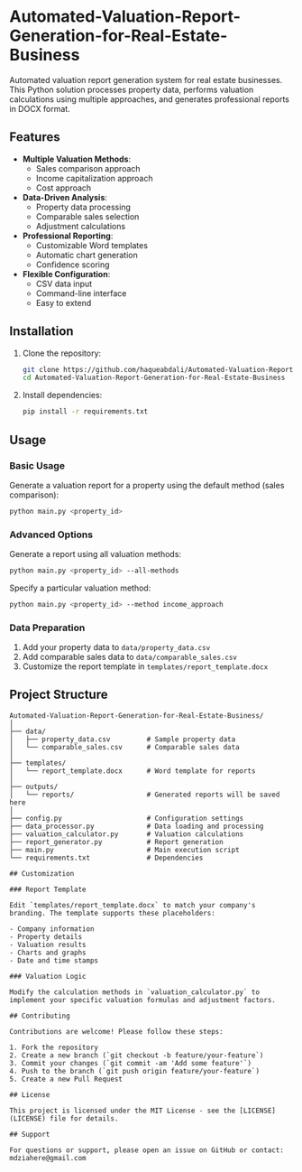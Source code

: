 # Automated-Valuation-Report-Generation-for-Real-Estate-Business

Automated valuation report generation system for real estate businesses. This Python solution processes property data, performs valuation calculations using multiple approaches, and generates professional reports in DOCX format.

## Features

- **Multiple Valuation Methods**:
  - Sales comparison approach
  - Income capitalization approach
  - Cost approach
- **Data-Driven Analysis**:
  - Property data processing
  - Comparable sales selection
  - Adjustment calculations
- **Professional Reporting**:
  - Customizable Word templates
  - Automatic chart generation
  - Confidence scoring
- **Flexible Configuration**:
  - CSV data input
  - Command-line interface
  - Easy to extend

## Installation

1. Clone the repository:
   ```bash
   git clone https://github.com/haqueabdali/Automated-Valuation-Report-Generation-for-Real-Estate-Business
   cd Automated-Valuation-Report-Generation-for-Real-Estate-Business
   ```

2. Install dependencies:
   ```bash
   pip install -r requirements.txt
   ```

## Usage

### Basic Usage

Generate a valuation report for a property using the default method (sales comparison):
```bash
python main.py <property_id>
```

### Advanced Options

Generate a report using all valuation methods:
```bash
python main.py <property_id> --all-methods
```

Specify a particular valuation method:
```bash
python main.py <property_id> --method income_approach
```

### Data Preparation

1. Add your property data to `data/property_data.csv`
2. Add comparable sales data to `data/comparable_sales.csv`
3. Customize the report template in `templates/report_template.docx`

## Project Structure

```
Automated-Valuation-Report-Generation-for-Real-Estate-Business/
│
├── data/
│   ├── property_data.csv         # Sample property data
│   └── comparable_sales.csv      # Comparable sales data
│
├── templates/
│   └── report_template.docx      # Word template for reports
│
├── outputs/
│   └── reports/                  # Generated reports will be saved here
│
├── config.py                     # Configuration settings
├── data_processor.py             # Data loading and processing
├── valuation_calculator.py       # Valuation calculations
├── report_generator.py           # Report generation
├── main.py                       # Main execution script
└── requirements.txt              # Dependencies

## Customization

### Report Template

Edit `templates/report_template.docx` to match your company's branding. The template supports these placeholders:

- Company information
- Property details
- Valuation results
- Charts and graphs
- Date and time stamps

### Valuation Logic

Modify the calculation methods in `valuation_calculator.py` to implement your specific valuation formulas and adjustment factors.

## Contributing

Contributions are welcome! Please follow these steps:

1. Fork the repository
2. Create a new branch (`git checkout -b feature/your-feature`)
3. Commit your changes (`git commit -am 'Add some feature'`)
4. Push to the branch (`git push origin feature/your-feature`)
5. Create a new Pull Request

## License

This project is licensed under the MIT License - see the [LICENSE](LICENSE) file for details.

## Support

For questions or support, please open an issue on GitHub or contact:
mdziahere@gmail.com
